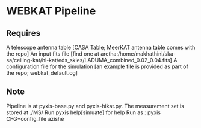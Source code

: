 WEBKAT Pipeline
=====

Requires
-----
A telescope antenna table [CASA Table; MeerKAT antenna table comes with the repo]
An input fits file [find one at aretha:/home/makhathini/ska-sa/ceiling-kat/hi-kat/eds_skies/LADUMA_combined_0.02_0.04.fits]
A configuration file for the simulation [an example file is provided as part of the repo; webkat_default.cg]

Note
-----
Pipeline is at pyxis-base.py and pyxis-hikat.py. The measurement set is stored at ./MS/
Run pyxis help[simuate] for help
Run as : pyxis CFG=config_file azishe


